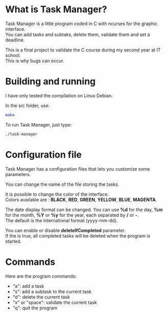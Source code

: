 # What is Task Manager?

Task Manager is a little program coded in C with ncurses for the graphic interface.<br>
You can add tasks and subtaks, delete them, validate them and set a deadline.

This is a final project to validate the C course during my second year at IT school.<br>
This is why bugs can occur.


# Building and running

I have only tested the compilation on Linux Debian.

In the src folder, use:
```bash
make
```

To run Task Manager, just type:
```bash
./task-manager
```

# Configuration file

Task Manager has a configuration files that lets you customize some parameters.

You can change the name of the file storing the tasks.

It is possible to change the color of the interface.<br>
Colors available are : **BLACK**, **RED**, **GREEN**, **YELLOW**, **BLUE**, **MAGENTA**.

The date display format can be changed. You can use **%d** for the day, **%m** for the month, **%Y** or **%y** for the year, each separated by **/** or **-**.<br>
The default is the international format (yyyy-mm-dd).

You can enable or disable **deleteIfCompleted** parameter.<br>
If the is true, all completed tasks will be deleted when the program is started.

# Commands

Here are the program commands:
- "a": add a task
- "s": add a subtask to the current task
- "d": delete the current task
- "x" or "space": validate the current task
- "q": quit the program
